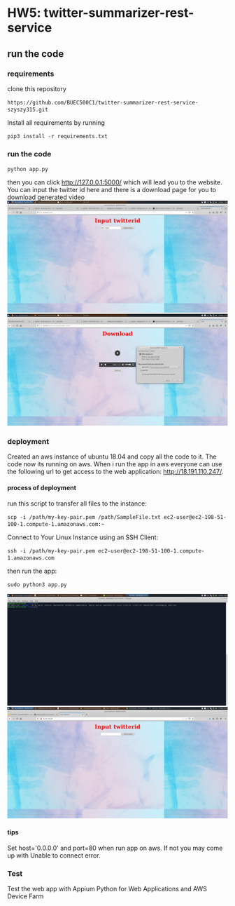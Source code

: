 # HW5:  twitter-summarizer-rest-service
## run the code
### requirements
clone this repository
```
https://github.com/BUEC500C1/twitter-summarizer-rest-service-szyszy315.git
```
Install all requirements by running
```
pip3 install -r requirements.txt
```
### run the code
```
python app.py
```
then you can click http://127.0.0.1:5000/ which will lead you to the website. You can input the twitter id here and there is a download page for you to download generated video <br>
![image](https://github.com/BUEC500C1/twitter-summarizer-rest-service-szyszy315/blob/master/ec500hw5_1.png)
![image](https://github.com/BUEC500C1/twitter-summarizer-rest-service-szyszy315/blob/master/ec500hw5_2.png.png)

### deployment
Created an aws instance of ubuntu 18.04 and copy all the code to it. The code now its running on aws. When i run the app in aws everyone can use the following url to get access to the web application: http://18.191.110.247/.
#### process of deployment
run this script to transfer all files to the instance:
```
scp -i /path/my-key-pair.pem /path/SampleFile.txt ec2-user@ec2-198-51-100-1.compute-1.amazonaws.com:~
```
Connect to Your Linux Instance using an SSH Client:
```
ssh -i /path/my-key-pair.pem ec2-user@ec2-198-51-100-1.compute-1.amazonaws.com
```
then run the app:
```
sudo python3 app.py
```
![image](https://github.com/BUEC500C1/twitter-summarizer-rest-service-szyszy315/blob/master/ec500hw5_3.png)
![image](https://github.com/BUEC500C1/twitter-summarizer-rest-service-szyszy315/blob/master/ec.png)

#### tips
Set host='0.0.0.0' and port=80 when run app on aws. If not you may come up with Unable to connect error.

### Test
Test the web app with Appium Python for Web Applications and AWS Device Farm
